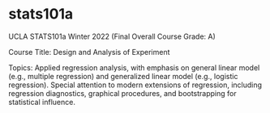 # stats101a

UCLA STATS101a Winter 2022 (Final Overall Course Grade: A)

Course Title: Design and Analysis of Experiment

Topics: Applied regression analysis, with emphasis on general linear model (e.g., multiple regression) and generalized linear model (e.g., logistic regression). 
Special attention to modern extensions of regression, including regression diagnostics, graphical procedures, and bootstrapping for statistical influence. 
